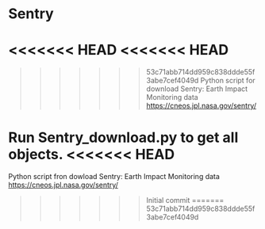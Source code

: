 # Sentry
<<<<<<< HEAD
<<<<<<< HEAD
=======
>>>>>>> 53c71abb714dd959c838ddde55f3abe7cef4049d
Python script for download Sentry: Earth Impact Monitoring data https://cneos.jpl.nasa.gov/sentry/


Run Sentry_download.py to get all objects.
<<<<<<< HEAD
=======
Python script fron dowload Sentry: Earth Impact Monitoring data https://cneos.jpl.nasa.gov/sentry/
>>>>>>> Initial commit
=======
>>>>>>> 53c71abb714dd959c838ddde55f3abe7cef4049d
